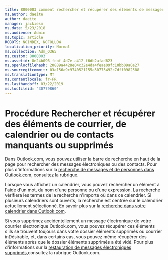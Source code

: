 ```yaml
---
title: 8000003 comment rechercher et récupérer des éléments de messagerie, de calendrier ou de contacts manquants ou supprimés
ms.author: daeite
author: daeite
manager: jackiesm
ms.date: 5/23/2018
ms.audience: Admin
ms.topic: article
ROBOTS: NOINDEX, NOFOLLOW
localization_priority: Normal
ms.collection: Adm_O365
ms.custom: 8000003
ms.assetid: 8e24b096-fcbf-4d7e-a412-f6db2afad623
ms.openlocfilehash: 20889a4428e04c32e4da4feae09fc10bb09a0e27
ms.sourcegitcommit: 03a156a9c9740521155a30775492c7dff0982588
ms.translationtype: MT
ms.contentlocale: fr-FR
ms.lasthandoff: 03/22/2019
ms.locfileid: "30779860"
---
```

# <a name="how-to-find-and-recover-missing-or-deleted-email-calendar-or-contacts-items"></a>Procédure Rechercher et récupérer des éléments de courrier, de calendrier ou de contacts manquants ou supprimés

Dans Outlook.com, vous pouvez utiliser la barre de recherche en haut de la page pour rechercher des messages électroniques ou des contacts. Pour plus d'informations sur la [recherche de messages et de personnes dans Outlook.com](https://support.office.com/article/88108edf-028e-4306-b87e-7400bbb40aa7), consultez la rubrique.
  
Lorsque vous affichez un calendrier, vous pouvez rechercher un élément à l'aide d'un mot, du nom d'une personne ou d'une expression. La recherche vérifiera les termes de la recherche n'importe où dans ce calendrier. Si plusieurs calendriers sont ouverts, la recherche est centrée sur le calendrier actuellement sélectionné. En savoir plus sur la [recherche dans votre calendrier dans Outlook.com](https://support.office.com/article/5bc05289-c84c-4849-95a8-7eac05ed478a).
  
Si vous supprimez accidentellement un message électronique de votre courrier électronique Outlook.com, vous pouvez récupérer ces éléments s'ils se trouvent toujours dans votre dossier éléments supprimés ou courrier inDésirable, et, dans certains cas, vous pouvez même récupérer des éléments après que le dossier éléments supprimés a été vidé. Pour plus d'informations sur la [restauration de messages électroniques supprimés,](https://support.office.com/article/cf06ab1b-ae0b-418c-a4d9-4e895f83ed50)consultez la rubrique Outlook.com.
  

